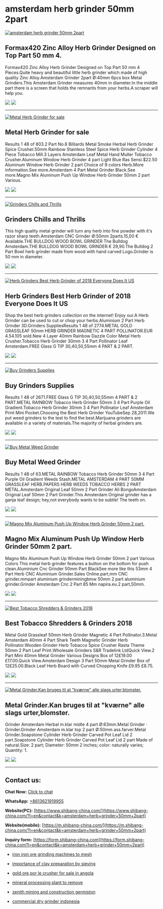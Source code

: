 # amsterdam herb grinder 50mm 2part

<a href="https://swt.shibang-china.com/?l=en&img&k=amsterdam+herb+grinder+50mm+2part" target="_blank">![amsterdam herb grinder 50mm 2part](http://static.shibang-china.com/all-800x300/182.jpg)</a>

## Formax420 Zinc Alloy Herb Grinder Designed on Top Part 50 mm 4.
Formax420 Zinc Alloy Herb Grinder Designed on Top Part 50 mm 4 Pieces.Quite heavy and beautiful little herb grinder which made of high quality Zinc Alloy.Amsterdam Grinder 2part Ø:40mm 6pcs box Metal Grinders.This Amsterdam Grinder measures 40mm in diameter.In the middle part there is a screen that holds the remnants from your herbs.A scraper will help you.


<a href="https://whatsapp.shibangsoft.com/WhatsApp.php" target="_blank" title="WhatsApp">![](http://static.shibang-china.com/icon/whatsapp.png)</a> <a href="https://swt.shibang-china.com/?l=en&icon&k=amsterdam+herb+grinder+50mm+2part" target="_blank">![](http://static.shibang-china.com/icon/chat-en.png)</a>

---

<a href="https://swt.shibang-china.com/?l=en&img&k=amsterdam+herb+grinder+50mm+2part" target="_blank">![Metal Herb Grinder for sale](http://static.shibang-china.com/all-800x300/1156.jpg)</a>

## Metal Herb Grinder for sale
Results 1 48 of 803.2 Part No.8 Billiards Metal Smoke Herbal Herb Grinder Spice Crusher.50mm Rainbow Stainless Steel Spice Herb Grinder Cylinder 4 Piece Tobacco Mill.3 Layers Amsterdam Leaf Metal Hand Muller Tobacco Crusher.Aluminum Window Herb Grinder 4 part Light Blue Ras Sensi.$22.50 Aluminum Window Herb Grinder 2 part Choice of 9 colors Herb.More information.See more.Amsterdam 4 Part Metal Grinder Black.See more.Magno Mix Aluminum Push Up Window Herb Grinder 50mm 2 part Various.


<a href="https://whatsapp.shibangsoft.com/WhatsApp.php" target="_blank" title="WhatsApp">![](http://static.shibang-china.com/icon/whatsapp.png)</a> <a href="https://swt.shibang-china.com/?l=en&icon&k=amsterdam+herb+grinder+50mm+2part" target="_blank">![](http://static.shibang-china.com/icon/chat-en.png)</a>

---

<a href="https://swt.shibang-china.com/?l=en&img&k=amsterdam+herb+grinder+50mm+2part" target="_blank">![Grinders Chills and Thrills](http://static.shibang-china.com/all-800x300/1113.jpg)</a>

## Grinders Chills and Thrills
This high quality metal grinder will turn any herb into fine powder with it&#39;s razor sharp teeth.Amsterdam CNC Grinder Ø:50mm 2parts.15,00 € Available.THE BULLDOG WOOD BOWL GRINDER The Bulldog Amsterdam.THE BULLDOG WOOD BOWL GRINDER.€ 29,90.The Bulldog 2 Part Bowl herb grinder made from wood with hand carved Logo.Grinder is 50 mm in diameter.


<a href="https://whatsapp.shibangsoft.com/WhatsApp.php" target="_blank" title="WhatsApp">![](http://static.shibang-china.com/icon/whatsapp.png)</a> <a href="https://swt.shibang-china.com/?l=en&icon&k=amsterdam+herb+grinder+50mm+2part" target="_blank">![](http://static.shibang-china.com/icon/chat-en.png)</a>

---

<a href="https://swt.shibang-china.com/?l=en&img&k=amsterdam+herb+grinder+50mm+2part" target="_blank">![Herb Grinders Best Herb Grinder of 2018 Everyone Does It US](http://static.shibang-china.com/all-800x300/366.jpg)</a>

## Herb Grinders Best Herb Grinder of 2018 Everyone Does It US
Shop the best herb grinders collection on the internet! Enjoy our.A Herb Grinder can be used to cut or chop your herbs.Aluminium 2 Part Herb Grinder 3D.Grinders SuppliesResults 1 48 of 2774.METAL GOLD GRASSLEAF 50mm HERB GRINDER MAGNETIC 4 PART POLLINATOR.EUR 4.54.105 sold.New 4 Layer 40mm Rainbow Dazzle Color Metal Herb Crusher.Tobacco Herb Grinder 30mm 3 4 Part Pollinator Leaf Amsterdam.FREE Glass G TIP 30,40,50,55mm 4 PART &amp; 2 PART.


<a href="https://whatsapp.shibangsoft.com/WhatsApp.php" target="_blank" title="WhatsApp">![](http://static.shibang-china.com/icon/whatsapp.png)</a> <a href="https://swt.shibang-china.com/?l=en&icon&k=amsterdam+herb+grinder+50mm+2part" target="_blank">![](http://static.shibang-china.com/icon/chat-en.png)</a>

---

<a href="https://swt.shibang-china.com/?l=en&img&k=amsterdam+herb+grinder+50mm+2part" target="_blank">![Buy Grinders Supplies](http://static.shibang-china.com/all-800x300/1422.jpg)</a>

## Buy Grinders Supplies
Results 1 48 of 2671.FREE Glass G TIP 30,40,50,55mm 4 PART &amp; 2 PART.METAL RAINBOW Tobacco Herb Grinder 50mm 3 4 Part Purple Oil Gradient.Tobacco Herb Grinder 30mm 3 4 Part Pollinator Leaf Amsterdam Print Mini Pocket.Choosing the Best Herb Grinder YouTubeSep 28,2011.We put weed grinders to the test to find the best.Marijuana grinders are available in a variety of materials.The majority of herbal grinders are.


<a href="https://whatsapp.shibangsoft.com/WhatsApp.php" target="_blank" title="WhatsApp">![](http://static.shibang-china.com/icon/whatsapp.png)</a> <a href="https://swt.shibang-china.com/?l=en&icon&k=amsterdam+herb+grinder+50mm+2part" target="_blank">![](http://static.shibang-china.com/icon/chat-en.png)</a>

---

<a href="https://swt.shibang-china.com/?l=en&img&k=amsterdam+herb+grinder+50mm+2part" target="_blank">![Buy Metal Weed Grinder](http://static.shibang-china.com/all-800x300/358.jpg)</a>

## Buy Metal Weed Grinder
Results 1 48 of 63.METAL RAINBOW Tobacco Herb Grinder 50mm 3 4 Part Purple Oil Gradient Weeds Stash.METAL AMSTERDAM 4 PART 50MM GRASSLEAF HERB.PAPERS HERB WEEDS TOBACCO HERBS 2 PART METAL.Amsterdam Original Leaf 50mm 2 Part Grinder Ali BongoAmsterdam Original Leaf 50mm 2 Part Grinder.This Amsterdam Original grinder has a ganja leaf design; hey,not everybody wants to be subtle! The teeth on.


<a href="https://whatsapp.shibangsoft.com/WhatsApp.php" target="_blank" title="WhatsApp">![](http://static.shibang-china.com/icon/whatsapp.png)</a> <a href="https://swt.shibang-china.com/?l=en&icon&k=amsterdam+herb+grinder+50mm+2part" target="_blank">![](http://static.shibang-china.com/icon/chat-en.png)</a>

---

<a href="https://swt.shibang-china.com/?l=en&img&k=amsterdam+herb+grinder+50mm+2part" target="_blank">![Magno Mix Aluminum Push Up Window Herb Grinder 50mm 2 part.](http://static.shibang-china.com/all-800x300/271.jpg)</a>

## Magno Mix Aluminum Push Up Window Herb Grinder 50mm 2 part.
Magno Mix Aluminum Push Up Window Herb Grinder 50mm 2 part Various Colors This metal herb grinder features a button on the bottom for push clean.Aluminium Cnc Grinder 50mm Part BlackSee more like this 53mm 4 Part Herb CNC Aluminium Grinder.Sales Online.part,mm CNC grinder.mmpart aluminium grinderminingbmw 50mm 2 part aluminium grinder.Grinder Amsterdam Cnc 2 Part 85 Mm napira.eu.2 part,50mm.


<a href="https://whatsapp.shibangsoft.com/WhatsApp.php" target="_blank" title="WhatsApp">![](http://static.shibang-china.com/icon/whatsapp.png)</a> <a href="https://swt.shibang-china.com/?l=en&icon&k=amsterdam+herb+grinder+50mm+2part" target="_blank">![](http://static.shibang-china.com/icon/chat-en.png)</a>

---

<a href="https://swt.shibang-china.com/?l=en&img&k=amsterdam+herb+grinder+50mm+2part" target="_blank">![Best Tobacco Shredders &amp; Grinders 2018](http://static.shibang-china.com/all-800x300/605.jpg)</a>

## Best Tobacco Shredders &amp; Grinders 2018
Metal Gold Grassleaf 50mm Herb Grinder Magnetic 4 Part Pollinator.3.Metal Amsterdam 40mm 4 Part Shark Teeth Magnetic Grinder Herb Pollinator.Wooden Grinder Herb Tobacco Spice Crusher Rasta Theme 50mm 2 Part Leaf Print.Wholesale Grinders S&amp;R Tradelink LtdQuick View.2 Part Mini 40mm Metal Grinder Various Designs Box of 12£19.00 £17.00.Quick View.Amsterdam Design 3 Part 50mm Metal Grinder Box of 12£25.00.Black Leaf Herb Board with Curved Chopping Knife £9.95 £8.75.


<a href="https://whatsapp.shibangsoft.com/WhatsApp.php" target="_blank" title="WhatsApp">![](http://static.shibang-china.com/icon/whatsapp.png)</a> <a href="https://swt.shibang-china.com/?l=en&icon&k=amsterdam+herb+grinder+50mm+2part" target="_blank">![](http://static.shibang-china.com/icon/chat-en.png)</a>

---

<a href="https://swt.shibang-china.com/?l=en&img&k=amsterdam+herb+grinder+50mm+2part" target="_blank">![Metal Grinder.Kan bruges til at &quot;kværne&quot; alle slags urter,blomster.](http://static.shibang-china.com/all-800x300/739.jpg)</a>

## Metal Grinder.Kan bruges til at &quot;kværne&quot; alle slags urter,blomster.
Grinder Amsterdam Herbal m.klar midte 4 part Ø:63mm.Metal Grinder &middot; Grinder.Grinder Amsterdam m.klar top 2 part Ø:50mm ass.farver.Metal Grinder.Soapstone Cylinder Herb Grinder Carved Pot Leaf Lid 2 part.Soapstone Cylinder Herb Grinder Carved Pot Leaf Lid 2 part Made of natural.Size: 2 part; Diameter: 50mm 2 inches; color: naturally varies; Quantity: 1.


<a href="https://whatsapp.shibangsoft.com/WhatsApp.php" target="_blank" title="WhatsApp">![](http://static.shibang-china.com/icon/whatsapp.png)</a> <a href="https://swt.shibang-china.com/?l=en&icon&k=amsterdam+herb+grinder+50mm+2part" target="_blank">![](http://static.shibang-china.com/icon/chat-en.png)</a>

---
## Contact us:

**Chat Now:** [Click to chat](https://swt.shibang-china.com?l=en&contact&k=amsterdam+herb+grinder+50mm+2part)

**WhatsApp:**  [+8613621919955](https://whatsapp.shibangsoft.com/WhatsApp.php)

**Website(PC):** [https://www.shibang-china.com/](https://www.shibang-china.com/?l=en&contact&k=amsterdam+herb+grinder+50mm+2part)

**Website(mobile):** [https://m.shibang-china.com/](https://m.shibang-china.com/?l=en&contact&k=amsterdam+herb+grinder+50mm+2part)

**Inquiry form:** [https://form.shibang-china.com](https://form.shibang-china.com?l=en&contact&k=amsterdam+herb+grinder+50mm+2part)

* [iron iron ore grinding machines to mesh](../138/iron%20iron%20ore%20grinding%20machines%20to%20mesh.md)

* [importance of clay preparation by sieving](../128/importance%20of%20clay%20preparation%20by%20sieving.md)

* [gold ore por le crusher for sale in angola](../135/gold%20ore%20por%20le%20crusher%20for%20sale%20in%20angola.md)

* [mineral processing plant to remove](../126/mineral%20processing%20plant%20to%20remove.md)

* [zenith mining and construction germiston](../127/zenith%20mining%20and%20construction%20germiston.md)

* [commercial dry grinder indonesia](../137/commercial%20dry%20grinder%20indonesia.md)